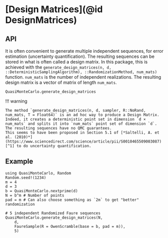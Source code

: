 # [Design Matrices](@id DesignMatrices)

## API

It is often convenient to generate multiple independent sequences, for error estimation (uncertainty quantification).
The resulting sequences can be stored in what is often called a design matrix.
In this package, this is achieved with the `generate_design_matrices(n, d, ::DeterministicSamplingAlgorithm), ::RandomizationMethod, num_mats)` function. `num_mats` is the number of independent realizations. The resulting design matrix is a vector of matrix of length `num_mats`.

```@docs
QuasiMonteCarlo.generate_design_matrices
```

!!! warning
    
    The method `generate_design_matrices(n, d, sampler, R::NoRand, num_mats, T = Float64)` is an ad hoc way to produce a Design Matrix. Indeed, it creates a deterministic point set in dimension `d × num_mats` and splits it into `num_mats` point set of dimension `d`. The resulting sequences have no QMC guarantees.
    This seems to have been proposed in Section 5.1 of [*Saltelli, A. et al. (2010)*](https://www.sciencedirect.com/science/article/pii/S0010465509003087)[^1] to do uncertainty quantification.

[^1]: Saltelli, A., Annoni, P., Azzini, I., Campolongo, F., Ratto, M., & Tarantola, S. (2010). Variance based sensitivity analysis of model output. Design and estimator for the total sensitivity index. Computer physics communications, 181(2), 259-270.
## Example

```@example 2
using QuasiMonteCarlo, Random
Random.seed!(1234)
m = 4
d = 3
b = QuasiMonteCarlo.nextprime(d)
N = b^m # Number of points
pad = m # Can also choose something as `2m` to get "better" randomization

# 5 independent Randomized Faure sequences
QuasiMonteCarlo.generate_design_matrices(N,
    d,
    FaureSample(R = OwenScramble(base = b, pad = m)),
    5)
```
